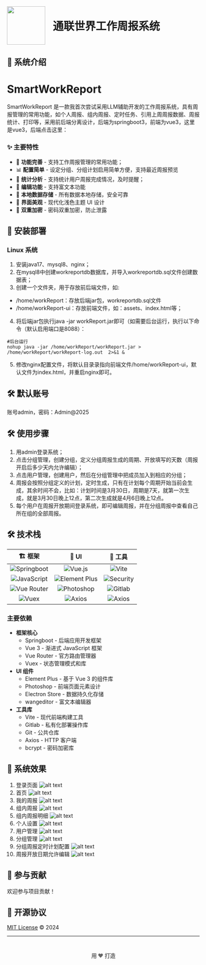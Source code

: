 
<div style="display: flex; align-items: center; gap: 20px;">
  <img src="src\assets\logo.pngg" alt="" style="height: 100px;"/>
  <div style="margin: 0;">
    <h1 style="margin: 0;">通联世界工作周报系统</h1>
  </div>
</div>

<font style="color:#666;"></font>

## 🌟 系统介绍
# SmartWorkReport
SmartWorkReport 是一款我首次尝试采用LLM辅助开发的工作周报系统，具有周报管理的常用功能，如个人周报、组内周报、定时任务、引用上周周报数据、周报统计、打印等，采用前后端分离设计，后端为springboot3，前端为vue3，这里是vue3，后端点击这里：

### ✨ 主要特性
+ 🤖 **功能完善** - 支持工作周报管理的常用功能；
+ 📊 **配置简单** - 设定分组、分组计划启用简单方便，支持最近周报预览
+ 📝 **统计分析** - 支持统计用户周报完成情况，及时提醒；
+ 🎨 **编辑功能** - 支持富文本功能
+ 💾 **本地数据存储** - 所有数据本地存储，安全可靠
+ 🌈 **界面美观** - 现代化浅色主题 UI 设计
+ 🌈 **双重加密** - 密码双重加密，防止泄露

## 🌟 安装部署

### Linux 系统
1. 安装java17、mysql8、nginx；
2. 在mysql8中创建workreportdb数据库，并导入workreportdb.sql文件创建数据表；
3. 创建一个文件夹，用于存放前后端文件，如:
+ /home/workReport：存放后端jar包，workreportdb.sql文件
+ /home/workReport-ui：存放前端文件，如：assets、index.html等；
4. 将后端jar包执行java -jar workReport.jar即可（如需要后台运行，执行以下命令（默认启用端口是8088）：
```shell
#后台运行
nohup java -jar /home/workReport/workReport.jar > /home/workReport/workReport-log.out  2>&1 &
```
5. 修改nginx配置文件，将默认目录录指向前端文件/home/workReport-ui，默认文件为index.html，并重启nginx即可。

## 🛠️ 默认账号
账号admin，密码：Admin@2025

## 🛠️ 使用步骤
1. 用admin登录系统；
2. 点击分组管理，创建分组，定义分组周报生成的周期、开放填写的天数（周报开启后多少天内允许编辑）；
3. 点击用户管理，创建用户，然后在分组管理中把成员加入到相应的分组；
4. 周报会按照分组定义的计划，定时生成，只有在计划每个周期开始当前会生成，其余时间不会，比如：计划时间是3月30日，周期是7天，就第一次生成，就是3月30日晚上12点，第二次生成就是4月6日晚上12点。
5. 每个用户在周报开放期间登录系统，即可编辑周报，并在分组周报中查看自己所在组的全部周报。

## 🛠️ 技术栈

<div align="center" style="width: 100%; max-width: 800px; margin: 0 auto;">

| 🏗️ 框架 | 🎨 UI | 🔧 工具 |
|:-------------:|:-------------:|:-------------:|
| ![Springboot](https://img.shields.io/badge/Springboot-brightgreen?logo=springboot)| ![Vue.js](https://img.shields.io/badge/-Vue.js-4FC08D?style=flat-square&logo=vue.js&logoColor=white) | ![Vite](https://img.shields.io/badge/-Vite-646CFF?style=flat-square&logo=vite&logoColor=white) |
| ![JavaScript](https://img.shields.io/badge/-JavaScript-F7DF1E?style=flat-square&logo=javascript&logoColor=black) | ![Element Plus](https://img.shields.io/badge/-Element%20Plus-409EFF?style=flat-square&logo=element&logoColor=white) | ![Security](https://img.shields.io/badge/springsecurity-brightgreen?logo=springsecurity) |
| ![Vue Router](https://img.shields.io/badge/-Vue%20Router-42B983?style=flat-square&logo=vue.js&logoColor=white) | ![Photoshop](https://img.shields.io/badge/Photoshop-brightgreen?logo=Photoshop) | ![Gitlab](https://img.shields.io/badge/Gitlab-brightgreen?logo=Gitlab) |
| ![Vuex](https://img.shields.io/badge/-Vuex-42B983?style=flat-square&logo=vue.js&logoColor=white) | ![Axios](https://img.shields.io/badge/Electron%20Store-brightgreen?logo=Electron%20Store) | ![Axios](https://img.shields.io/badge/Axios-brightgreen?logo=Axios) |

</div>

### 主要依赖
+ **框架核心**
    - Springboot - 后端应用开发框架
    - Vue 3 - 渐进式 JavaScript 框架
    - Vue Router - 官方路由管理器
    - Vuex - 状态管理模式和库
+ **UI 组件**
    - Element Plus - 基于 Vue 3 的组件库
    - Photoshop - 前端页面元素设计
    - Electron Store - 数据持久化存储
    - wangeditor - 富文本编辑器
+ **工具库**
    - Vite - 现代前端构建工具
    - Gitlab - 私有化部署操作库
    - Git - 公共仓库
    - Axios - HTTP 客户端
    - bcrypt - 密码加密库

## 🌟 系统效果
1. 登录页面
![alt text](/src/assets/images/image.png)
2. 首页
![alt text](/src/assets/images/image-1.png)
3. 我的周报
![alt text](/src/assets/images/image-2.png)
4. 组内周报
![alt text](/src/assets/images/image-9.png)
5. 组内周报明细
![alt text](/src/assets/images/image-4.png)
6. 个人设置
![alt text](/src/assets/images/image-5.png)
7. 用户管理
![alt text](/src/assets/images/image-6.png)
8. 分组管理
![alt text](/src/assets/images/image-7.png)
9. 分组周报定时计划配置
![alt text](/src/assets/images/image-8.png)
10. 周报开放日期允许编辑
![alt text](/src/assets/images/image-3.png)

## 🤝 参与贡献
欢迎参与项目贡献！

## 📄 开源协议
[MIT License](https://github.com/Estelle925/SmartBrief/blob/main/LICENSE) © 2024 

---

<p align="center" style="margin-top: 40px; color: #666;">
   <b>用 ❤️ 打造</b>
</p>

